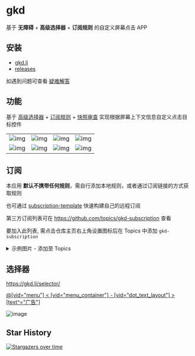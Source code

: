 # gkd

基于 **无障碍** + **高级选择器** + **订阅规则** 的自定义屏幕点击 APP

## 安装

- [gkd.li](https://gkd.li/guide/)
- [releases](https://github.com/gkd-kit/gkd/releases)

如遇到问题可查看 [疑难解答](https://gkd.li/faq/)

## 功能

基于 [高级选择器](https://gkd.li/selector/) + [订阅规则](https://gkd.li/subscription/) + [快照审查](https://github.com/gkd-kit/inspect) 实现根据屏幕上下文信息自定义点击目标控件

|                                                                                             |                                                                                             |                                                                                             |                                                                                             |
| ------------------------------------------------------------------------------------------- | ------------------------------------------------------------------------------------------- | ------------------------------------------------------------------------------------------- | ------------------------------------------------------------------------------------------- |
| ![img](https://github.com/gkd-kit/gkd/assets/38517192/79b8a829-4106-415f-9659-2920f7b5ccb5) | ![img](https://github.com/gkd-kit/gkd/assets/38517192/6755a005-33c2-4db9-acda-bac1e7a3632d) | ![img](https://github.com/gkd-kit/gkd/assets/38517192/91ea9329-e943-4ea8-bb6e-987c22ac7b4d) | ![img](https://github.com/gkd-kit/gkd/assets/38517192/1d672345-cf3e-4b2c-a606-53a53642abda) |
| ![img](https://github.com/gkd-kit/gkd/assets/38517192/b600fa5d-284d-4dc8-9f8b-095826a73d95) | ![img](https://github.com/gkd-kit/gkd/assets/38517192/aad60a98-ffa2-4c23-a934-92e65f6018ec) | ![img](https://github.com/gkd-kit/gkd/assets/38517192/544c6aad-e2ee-42d6-9a1a-967d9d426bc9) | ![img](https://github.com/gkd-kit/gkd/assets/38517192/dd262506-b1d3-4c25-b52c-765ad6de6a1e) |

## 订阅

本应用 **默认不携带任何规则**，需自行添加本地规则，或者通过订阅链接的方式获取规则

也可通过 [subscription-template](https://github.com/gkd-kit/subscription-template) 快速构建自己的远程订阅

第三方订阅列表可在 <https://github.com/topics/gkd-subscription> 查看

要加入此列表, 需点击仓库主页右上角设置图标后在 Topics 中添加 `gkd-subscription`

<details>
<summary>示例图片 - 添加至 Topics</summary>

![image](https://github.com/gkd-kit/gkd/assets/38517192/b7a2548d-c499-4db3-a2a4-dab81f0d312e)
</details>

## 选择器

<https://gkd.li/selector/>

[@[vid=\"menu\"] < [vid=\"menu_container\"] - [vid=\"dot_text_layout\"] > [text^=\"广告\"]](https://i.gkd.li/i/14881985?gkd=QFt2aWQ9Im1lbnUiXSA8IFt2aWQ9Im1lbnVfY29udGFpbmVyIl0gLSBbdmlkPSJkb3RfdGV4dF9sYXlvdXQiXSA-IFt0ZXh0Xj0i5bm_5ZGKIl0)

![image](https://github.com/gkd-kit/gkd/assets/38517192/980db09f-2c50-4ca0-a8e3-43dce10e38f0)

## Star History

[![Stargazers over time](https://starchart.cc/gkd-kit/gkd.svg?variant=adaptive)](https://starchart.cc/gkd-kit/gkd)
